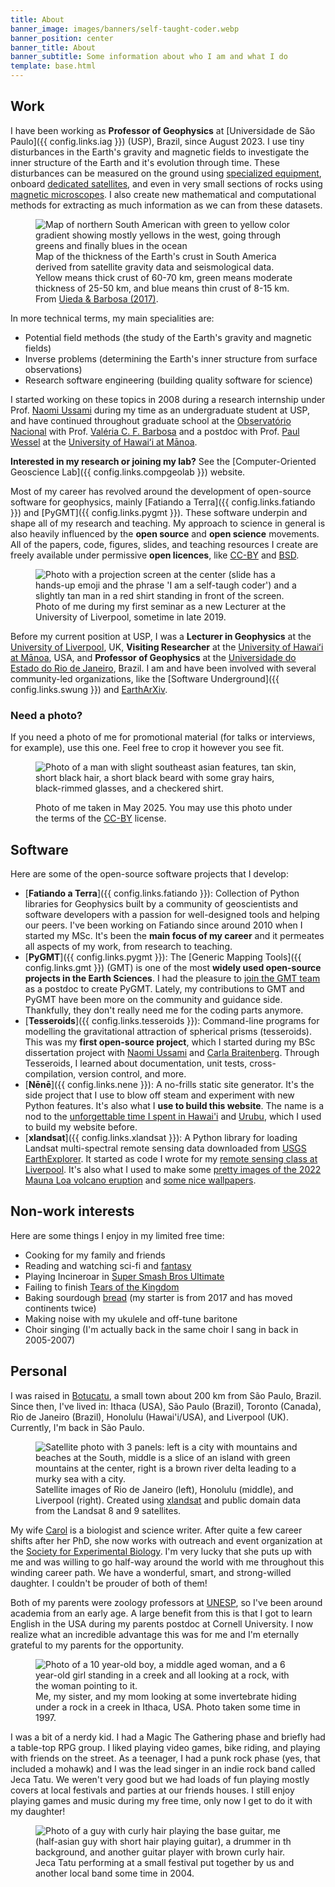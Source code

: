 ```yaml
---
title: About
banner_image: images/banners/self-taught-coder.webp
banner_position: center
banner_title: About
banner_subtitle: Some information about who I am and what I do
template: base.html
---
```


## Work

I have been working as **Professor of Geophysics** at [Universidade de São
Paulo]({{ config.links.iag }}) (USP), Brazil, since August 2023.
I use tiny disturbances in the Earth's gravity and magnetic fields to
investigate the inner structure of the Earth and it's evolution through time.
These disturbances can be measured on the ground using [specialized
equipment][gravimeter], onboard [dedicated satellites][grace], and even in very
small sections of rocks using [magnetic microscopes][qdm].
I also create new mathematical and computational methods for extracting as
much information as we can from these datasets.

<figure>
<img src="../images/south-american-moho-zoom.jpg" alt="Map of northern South American with green to yellow color gradient showing mostly yellows in the west, going through greens and finally blues in the ocean">
<figcaption>
Map of the thickness of the Earth's crust in South America derived from
satellite gravity data and seismological data. Yellow means thick crust of
60-70 km, green means moderate thickness of 25-50 km, and blue means thin crust
of 8-15 km. From <a href="https://doi.org/10.1093/gji/ggw390">Uieda & Barbosa
(2017)</a>.
</figcaption>
</figure>

In more technical terms, my main specialities are:

* Potential field methods (the study of the Earth's gravity and magnetic
  fields)
* Inverse problems (determining the Earth's inner structure from surface
  observations)
* Research software engineering (building quality software for science)

I started working on these topics in 2008 during a research internship under
Prof. [Naomi Ussami][naomi] during my time as an undergraduate student at USP,
and have continued throughout graduate school at the
[Observatório Nacional][on] with Prof. [Valéria C. F. Barbosa][valeria] and
a postdoc with Prof. [Paul Wessel][paul] at the
[University of Hawaiʻi at Mānoa][hawaii].

<div class="callout">

**Interested in my research or joining my lab?** See the
[Computer-Oriented Geoscience Lab]({{ config.links.compgeolab }}) website.

</div>

Most of my career has revolved around the development of open-source software
for geophysics, mainly [Fatiando a Terra]({{ config.links.fatiando }}) and
[PyGMT]({{ config.links.pygmt }}).
These software underpin and shape all of my research and teaching.
My approach to science in general is also heavily influenced by the **open
source** and **open science** movements.
All of the papers, code, figures, slides, and teaching resources I create are
freely available under permissive **open licences**, like [CC-BY][cc-by] and
[BSD][bsd].

<figure>
<img src="../images/liverpool-oss-seminar-2019.jpg" alt="Photo with a projection screen at the center (slide has a hands-up emoji and the phrase 'I am a self-taugh coder') and a slightly tan man in a red shirt standing in front of the screen.">
<figcaption>
Photo of me during my first seminar as a new Lecturer at the University of
Liverpool, sometime in late 2019.
</figcaption>
</figure>

Before my current position at USP, I was a **Lecturer in Geophysics** at the
[University of Liverpool][liverpool], UK, **Visiting Researcher** at the
[University of Hawaiʻi at Mānoa][hawaii], USA, and **Professor of Geophysics**
at the [Universidade do Estado do Rio de Janeiro][uerj], Brazil.
I am and have been involved with several community-led organizations, like the
[Software Underground]({{ config.links.swung }}) and [EarthArXiv][eartharxiv].


<div class="callout">

### Need a photo?

If you need a photo of me for promotional material
(for talks or interviews, for example), use this one.
Feel free to crop it however you see fit.

<figure>
<img src="../images/profile-picture.jpg" alt="Photo of a man with slight southeast asian features, tan skin, short black hair, a short black beard with some gray hairs, black-rimmed glasses, and a checkered shirt.">
<figcaption>

Photo of me taken in May 2025. You may use this photo under the terms of the
[CC-BY][cc-by] license.

</figcaption>
</figure>

</div>

## Software

Here are some of the open-source software projects that I develop:

* [**Fatiando a Terra**]({{ config.links.fatiando }}): Collection of Python
  libraries for Geophysics built by a community of geoscientists and software
  developers with a passion for well-designed tools and helping our peers. I've
  been working on Fatiando since around 2010 when I started my MSc. It's been
  the **main focus of my career** and it permeates all aspects of my work, from
  research to teaching.
* [**PyGMT**]({{ config.links.pygmt }}): The [Generic Mapping Tools]({{
  config.links.gmt }}) (GMT) is one of the most **widely used open-source
  projects in the Earth Sciences**. I had the pleasure to [join the GMT
  team](/blog/hawaii-gmt-postdoc.html) as a postdoc to create
  PyGMT. Lately, my contributions to GMT and PyGMT have been more on the
  community and guidance side. Thankfully, they don't really need me for the
  coding parts anymore.
* [**Tesseroids**]({{ config.links.tesseroids }}): Command-line programs for
  modelling the gravitational attraction of spherical prisms (tesseroids). This
  was my **first open-source project**, which I started during my BSc
  dissertation project with [Naomi Ussami][naomi] and [Carla
  Braitenberg][carla]. Through Tesseroids, I learned about documentation, unit
  tests, cross-compilation, version control, and more.
* [**Nēnē**]({{ config.links.nene }}): A no-frills static site generator. It's
  the side project that I use to blow off steam and experiment with new Python
  features. It's also what I **use to build this website**. The name is a nod
  to the [unforgettable time I spent in Hawai'i](/blog/hawaii-gmt-postdoc.html)
  and [Urubu][urubu], which I used to build my website before.
* [**xlandsat**]({{ config.links.xlandsat }}): A Python library for
  loading Landsat multi-spectral remote sensing data downloaded from [USGS
  EarthExplorer](https://earthexplorer.usgs.gov/). It started as code I wrote
  for my [remote sensing class at
  Liverpool](https://github.com/leouieda/remote-sensing). It's also what I used
  to make some [pretty images of the 2022 Mauna Loa volcano
  eruption](../blog/mauna-loa.html) and [some nice
  wallpapers](https://github.com/leouieda/landsat-wallpapers).

## Non-work interests

Here are some things I enjoy in my limited free time:

* Cooking for my family and friends
* Reading and watching sci-fi and [fantasy][cosmere]
* Playing Incineroar in [Super Smash Bros Ultimate][smash]
* Failing to finish [Tears of the Kingdom][zelda]
* Baking sourdough [bread][bread] (my starter is from 2017 and has moved continents twice)
* Making noise with my ukulele and off-tune baritone
* Choir singing (I'm actually back in the same choir I sang in back in 2005-2007)

## Personal

I was raised in [Botucatu][botucatu], a small town about 200 km from São Paulo,
Brazil.
Since then, I've lived in: Ithaca (USA), São Paulo (Brazil), Toronto (Canada),
Rio de Janeiro (Brazil), Honolulu (Hawai'i/USA), and Liverpool (UK).
Currently, I'm back in São Paulo.

<figure>
<img src="../images/rio-oahu-liverpool.jpg" alt="Satellite photo with 3 panels: left is a city with mountains and beaches at the South, middle is a slice of an island with green mountains at the center, right is a brown river delta leading to a murky sea with a city.">
<figcaption>
Satellite images of Rio de Janeiro (left), Honolulu (middle), and Liverpool
(right). Created using <a href="{{ config.links.xlandsat }}">xlandsat</a> and
public domain data from the Landsat 8 and 9 satellites.
</figcaption>
</figure>

My wife [Carol][paper] is a biologist and science writer. After quite a few
career shifts after her PhD, she now works with outreach and event organization
at the [Society for Experimental Biology][seb]. I'm very lucky that she puts up
with me and was willing to go half-way around the world with me throughout this
winding career path. We have a wonderful, smart, and strong-willed daughter. I
couldn't be prouder of both of them!

Both of my parents were zoology professors at
[UNESP](https://en.wikipedia.org/wiki/S%C3%A3o_Paulo_State_University), so I've
been around academia from an early age. A large benefit from this is that I got
to learn English in the USA during my parents postdoc at Cornell University. I
now realize what an incredible advantage this was for me and I'm eternally
grateful to my parents for the opportunity.

<figure>
<img src="../images/1997-06-ithaca-creek.jpg" alt="Photo of a 10 year-old boy, a middle aged woman, and a 6 year-old girl standing in a creek and all looking at a rock, with the woman pointing to it.">
<figcaption>
Me, my sister, and my mom looking at some invertebrate hiding under a rock in a creek in Ithaca, USA. Photo taken some time in 1997.
</figcaption>
</figure>

I was a bit of a nerdy kid. I had a Magic The Gathering phase and briefly had a
table-top RPG group. I liked playing video games, bike riding, and playing with
friends on the street.
As a teenager, I had a punk rock phase (yes, that included a mohawk) and I was
the lead singer in an indie rock band called Jeca Tatu. We weren't very good
but we had loads of fun playing mostly covers at local festivals and parties at
our friends houses.
I still enjoy playing games and music during my free time, only now I get to do
it with my daughter!

<figure>
<img src="../images/jeca-tatu-2004.jpg" alt="Photo of a guy with curly hair playing the base guitar, me (half-asian guy with short hair playing guitar), a drummer in th background, and another guitar player with brown curly hair.">
<figcaption>
Jeca Tatu performing at a small festival put together by us and another local band some time in 2004.
</figcaption>
</figure>


[smash]: https://en.wikipedia.org/wiki/Super_Smash_Bros._Ultimate
[zelda]: https://en.wikipedia.org/wiki/The_Legend_of_Zelda%3A_Tears_of_the_Kingdom
[cosmere]: https://coppermind.net/
[bread]: https://github.com/leouieda/bread
[botucatu]: https://en.wikipedia.org/wiki/Botucatu
[naomi]: http://lattes.cnpq.br/6704246490515612
[carla]: https://www2.units.it/braitenberg/
[liverpool]: https://www.liverpool.ac.uk/earth-ocean-and-ecological-sciences/
[uerj]: https://www.uerj.br/
[hawaii]: https://www.soest.hawaii.edu/earthsciences/
[cc-by]: https://creativecommons.org/licenses/by/4.0/
[bsd]: https://opensource.org/license/BSD-3-clause
[eartharxiv]: https://eartharxiv.org/
[urubu]: https://github.com/jandecaluwe/urubu
[gravimeter]: https://en.wikipedia.org/wiki/Gravimetry#Gravimeters
[grace]: https://en.wikipedia.org/wiki/GRACE_and_GRACE-FO
[qdm]: https://qdm.io/
[paper]: https://www.acarolcolombo.com/
[seb]: https://www.sebiology.org/
[paul]: https://en.wikipedia.org/wiki/P%C3%A5l_Wessel
[on]: https://www.gov.br/observatorio/pt-br
[valeria]: https://www.pinga-lab.org/people/barbosa.html
